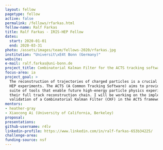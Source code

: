 ```yaml
---
layout: fellow
pagetype: fellow
active: false
permalink: /fellows/rfarkas.html
fellow-name: Ralf Farkas
title: Ralf Farkas - IRIS-HEP Fellow
dates:
  start: 2020-01-01
  end: 2020-03-31
photo: /assets/images/team/fellows-2020/rfarkas.jpg
institution: "Universit\xE4t Bonn (Germany)"
website:
e-mail: ralf.farkas@uni-bonn.de
project_title: Combinatorial Kalman Filter for the ACTS tracking software
focus-area: ia
project_goal: >
  The reconstruction of trajectories of charged particles is a crucial task for most
  HEP experiments. The ACTS (A Common Tracking Software) aims to provide an experiment-independent
  suite of tools that enable future high-energy particle physics experiments to implement
  their full track reconstruction chain. I will be working on the implementation and
  validation of a Combinatorial Kalman Filter (CKF) in the ACTS framework.
mentors:
- heather-gray
- Xiaocong Ai (University of California, Berkeley)
proposal:
presentations:
github-username: r4lv
linkedin-profile: https://www.linkedin.com/in/ralf-farkas-653b34225/
challenge-area:
funding-source: nsf
---
```

